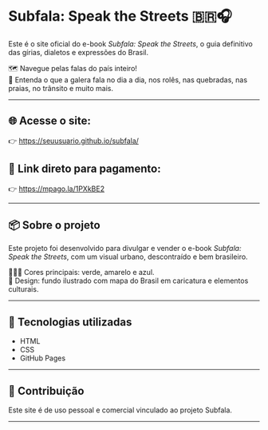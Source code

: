 # Subfala: Speak the Streets 🇧🇷🎧

Este é o site oficial do e-book *Subfala: Speak the Streets*, o guia definitivo das gírias, dialetos e expressões do Brasil.

🗺 Navegue pelas falas do país inteiro!  
🚀 Entenda o que a galera fala no dia a dia, nos rolês, nas quebradas, nas praias, no trânsito e muito mais.

---

## 🌐 Acesse o site:
👉 https://seuusuario.github.io/subfala/

## 💸 Link direto para pagamento:
👉 https://mpago.la/1PXkBE2

---

## 📦 Sobre o projeto

Este projeto foi desenvolvido para divulgar e vender o e-book *Subfala: Speak the Streets*, com um visual urbano, descontraído e bem brasileiro.

💚💛💙 Cores principais: verde, amarelo e azul.  
🎨 Design: fundo ilustrado com mapa do Brasil em caricatura e elementos culturais.

---

## 🚀 Tecnologias utilizadas

- HTML
- CSS
- GitHub Pages

---

## 🤝 Contribuição

Este site é de uso pessoal e comercial vinculado ao projeto Subfala.

---
